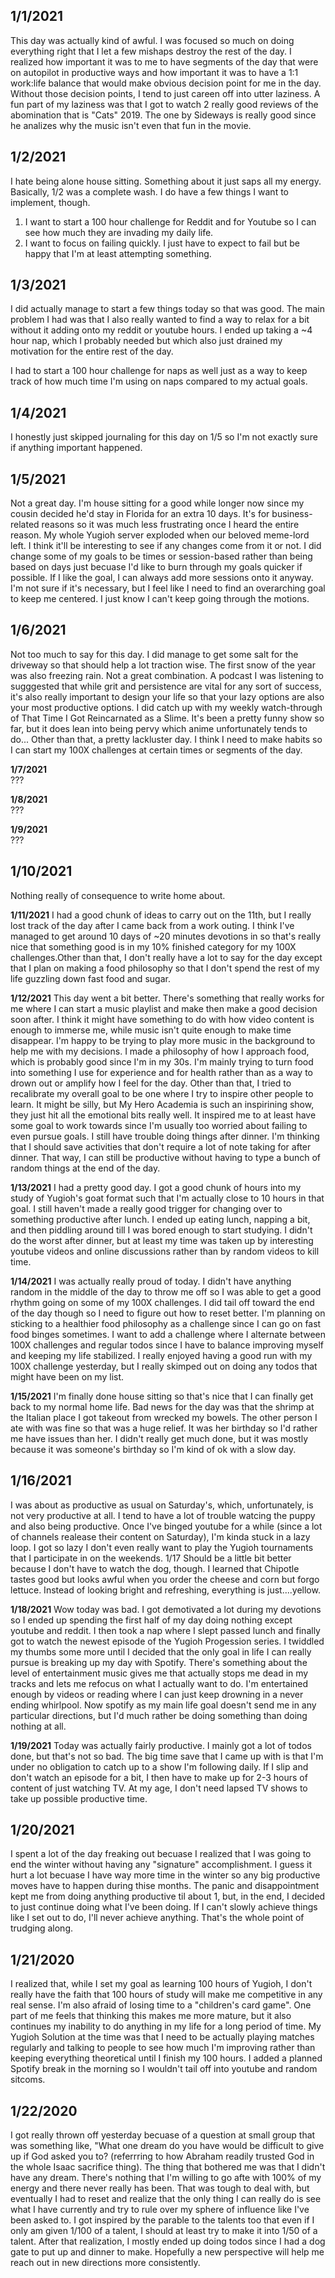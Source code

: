 **1/1/2021**
---
This day was actually kind of awful. I was focused so much on doing everything right that I let a few mishaps destroy the rest of the day. I realized how important it was to me to have segments of the day that were on autopilot in productive ways and how important it was to have a 1:1 work:life balance that would make obvious decision point for me in the day. Without those decision points, I tend to just careen off into utter laziness. A fun part of my laziness was that I got to watch 2 really good reviews of the abomination that is "Cats" 2019. The one by Sideways is really good since he analizes why the music isn't even that fun in the movie.

**1/2/2021**
---
I hate being alone house sitting. Something about it just saps all my energy. Basically, 1/2 was a complete wash.
I do have a few things I want to implement, though.
1. I want to start a 100 hour challenge for Reddit and for Youtube so I can see how much they are invading my daily life.
2. I want to focus on failing quickly. I just have to expect to fail but be happy that I'm at least attempting something.

**1/3/2021**
---
I did actually manage to start a few things today so that was good. The main problem I had was that I also really wanted to find a way to relax for a bit
without it adding onto my reddit or youtube hours. I ended up taking a ~4 hour nap, which I probably needed but which also just drained my motivation for the entire rest of the day.

I had to start a 100 hour challenge for naps as well just as a way to keep track of how much time I'm using on naps compared to my actual goals.

**1/4/2021**
----
I honestly just skipped journaling for this day on 1/5 so I'm not exactly sure if anything important happened. 

**1/5/2021**
----
Not a great day. I'm house sitting for a good while longer now since my cousin decided he'd stay in Florida for an extra 10 days. It's for business-related reasons so it was much less frustrating once I heard the entire reason. My whole Yugioh server exploded when our beloved meme-lord left. I think it'll be interesting to see if any changes come from it or not. I did change some of my goals to be times or session-based rather than being based on days just becuase I'd like to burn through my goals quicker if possible. If I like the goal, I can always add more sessions onto it anyway. I'm not sure if it's necessary, but I feel like I need to find an overarching goal to keep me centered. I just know I can't keep going through the motions.

**1/6/2021**
---
Not too much to say for this day. I did manage to get some salt for the driveway so that should help a lot traction wise. The first snow of the year was also freezing rain. Not a great combination. A podcast I was listening to sugggested that while grit and persistence are vital for any sort of success, it's also really important to design your life so that your lazy options are also your most productive options. I did catch up with my weekly watch-through of That Time I Got Reincarnated as a Slime. It's been a pretty funny show so far, but it does lean into being pervy which anime unfortunately tends to do...
Other than that, a pretty lackluster day. I think I need to make habits so I can start my 100X challenges at certain times or segments of the day.

**1/7/2021**  
???

**1/8/2021**  
???

**1/9/2021**  
???

**1/10/2021**
---
Nothing really of consequence to write home about.

**1/11/2021**
I had a good chunk of ideas to carry out on the 11th, but I really lost track of the day after I came back from a work outing. I think I've managed to get around 10 days of ~20 minutes devotions in so that's really nice that something good is in my 10% finished category for my 100X challenges.Other than that, I don't really have a lot to say for the day except that I plan on making a food philosophy so that I don't spend the rest of my life guzzling down fast food and sugar.

**1/12/2021**
This day went a bit better. There's something that really works for me where I can start a music playlist and make then make a good decision soon after. I think it might have something to do with how video content is enough to immerse me, while music isn't quite enough to make time disappear. I'm happy to be trying to play more music in the background to help me with my decisions. I made a philosophy of how I approach food, which is probably good since I'm in my 30s. I'm mainly trying to turn food into something I use for experience and for health rather than as a way to drown out or amplify how I feel for the day. Other than that, I tried to recalibrate my overall goal to be one where I try to inspire other people to learn. It might be silly, but My Hero Academia is such an inspirining show, they just hit all the emotional bits really well. It inspired me to at least have some goal to work towards since I'm usually too worried about failing to even pursue goals. I still have trouble doing things after dinner. I'm thinking that I should save activities that don't require a lot of note taking for after dinner. That way, I can still be productive without having to type a bunch of random things at the end of the day.

**1/13/2021**
I had a pretty good day. I got a good chunk of hours into my study of Yugioh's goat format such that I'm actually close to 10 hours in that goal. I still haven't made a really good trigger for changing over to something productive after lunch. I ended up eating lunch, napping a bit, and then piddling around till I was bored enough to start studying. I didn't do the worst after dinner, but at least my time was taken up by interesting youtube videos and online discussions rather than by random videos to kill time.

**1/14/2021**
I was actually really proud of today. I didn't have anything random in the middle of the day to throw me off so I was able to get a good rhythm going on some of my 100X challenges. I did tail off toward the end of the day though so I need to figure out how to reset better. I'm planning on sticking to a healthier food philosophy as a challenge since I can go on fast food binges sometimes. I want to add a challenge where I alternate between 100X challenges and regular todos since I have to balance improving myself and keeping my life stabilized. I really enjoyed having a good run with my 100X challenge yesterday, but I really skimped out on doing any todos that might have been on my list.

**1/15/2021**
I'm finally done house sitting so that's nice that I can finally get back to my normal home life. Bad news for the day was that the shrimp at the Italian place I got takeout from wrecked my bowels. The other person I ate with was fine so that was a huge relief. It was her birthday so I'd rather me have issues than her. I didn't really get much done, but it was mostly because it was someone's birthday so I'm kind of ok with a slow day. 

**1/16/2021**
---
I was about as productive as usual on Saturday's, which, unfortunately, is not very productive at all. I tend to have a lot of trouble watcing the puppy and also being productive. Once I've binged youtube for a while (since a lot of channels realease their content on Saturday), I'm kinda stuck in a lazy loop. I got so lazy I don't even really want to play the Yugioh tournaments that I participate in on the weekends. 1/17 Should be a little bit better because I don't have to watch the dog, though. I learned that Chipotle tastes good but looks awful when you order the cheese and corn but forgo lettuce. Instead of looking bright and refreshing, everything is just....yellow.

**1/18/2021**
Wow today was bad. I got demotivated a lot during my devotions so I ended up spending the first half of my day doing nothing except youtube and reddit. I then took a nap where I slept passed lunch and finally got to watch the newest episode of the Yugioh Progession series. I twiddled my thumbs some more until I decided that the only goal in life I can really pursue is breaking up my day with Spotify. There's something about the level of entertainment music gives me that actually stops me dead in my tracks and lets me refocus on what I actually want to do. I'm entertained enough by videos or reading where I can just keep drowning in a never ending whirlpool. Now spotify as my main life goal doesn't send me in any particular directions, but I'd much rather be doing something than doing nothing at all.

**1/19/2021**
Today was actually fairly productive. I mainly got a lot of todos done, but that's not so bad. The big time save that I came up with is that I'm under no obligation to catch up to a show I'm following daily. If I slip and don't watch an episode for a bit, I then have to make up for 2-3 hours of content of just watching TV. At my age, I don't need lapsed TV shows to take up possible productive time. 

**1/20/2021**
---
I spent a lot of the day freaking out becuase I realized that I was going to end the winter without having any "signature" accomplishment. I guess it hurt a lot becuase I have way more time in the winter so any big productive moves have to happen during thise months. The panic and disappointment kept me from doing anything productive til about 1, but, in the end, I decided to just continue doing what I've been doing. If I can't slowly achieve things like I set out to do, I'll never achieve anything. That's the whole point of trudging along.

**1/21/2020**
---
I realized that, while I set my goal as learning 100 hours of Yugioh, I don't really have the faith that 100 hours of study will make me competitive in any real sense. I'm also afraid of losing time to a "children's card game". One part of me feels that thinking this makes me more mature, but it also continues my inability to do anything in my life for a long period of time.
My Yugioh Solution at the time was that I need to be actually playing matches regularly and talking to people to see how much I'm improving rather than keeping everything theoretical until I finish my 100 hours.
I added a planned Spotify break in the morning so I wouldn't tail off into youtube and random sitcoms.

**1/22/2020**
---
I got really thrown off yesterday becuase of a question at small group that was something like, "What one dream do you have would be difficult to give up if God asked you to? (referrring to how Abraham readily trusted God in the whole Isaac sacrifice thing). The thing that bothered me was that I didn't have any dream. There's nothing that I'm willing to go afte with 100% of my energy and there never really has been. That was tough to deal with, but eventually I had to reset and realize that the only thing I can really do is see what I have currently and try to rule over my sphere of influence like I've been asked to. I got inspired by the parable to the talents too that even if I only am given 1/100 of a talent, I should at least try to make it into 1/50 of a talent.
After that realization, I mostly ended up doing todos since I had a dog gate to put up and dinner to make. Hopefully a new perspective will help me reach out in new directions more consistently.

